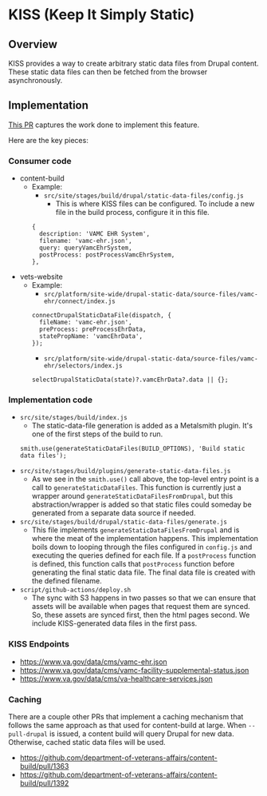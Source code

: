 # KISS (Keep It Simply Static)
## Overview
KISS provides a way to create arbitrary static data files from Drupal content. These static data files can then be fetched from the browser asynchronously.

## Implementation
[This PR](https://github.com/department-of-veterans-affairs/content-build/pull/1142) captures the work done to implement this feature.

 Here are the key pieces:
 ### Consumer code
 - content-build
    - Example:
       - `src/site/stages/build/drupal/static-data-files/config.js`
          - This is where KISS files can be configured. To include a new file in the build process, configure it in this file.
       ```
       {
         description: 'VAMC EHR System',
         filename: 'vamc-ehr.json',
         query: queryVamcEhrSystem,
         postProcess: postProcessVamcEhrSystem,
       },
       ```
 - vets-website
    - Example: 
       - `src/platform/site-wide/drupal-static-data/source-files/vamc-ehr/connect/index.js`
       ```
       connectDrupalStaticDataFile(dispatch, {
         fileName: 'vamc-ehr.json',
         preProcess: preProcessEhrData,
         statePropName: 'vamcEhrData',
       });
       ```
       - `src/platform/site-wide/drupal-static-data/source-files/vamc-ehr/selectors/index.js`
       ```
       selectDrupalStaticData(state)?.vamcEhrData?.data || {};
       ```
 ### Implementation code
 - `src/site/stages/build/index.js`
    - The static-data-file generation is added as a Metalsmith plugin. It's one of the first steps of the build to run.
    ```
    smith.use(generateStaticDataFiles(BUILD_OPTIONS), 'Build static data files');
    ```
 - `src/site/stages/build/plugins/generate-static-data-files.js`
    - As we see in the `smith.use()` call above, the top-level entry point is a call to `generateStaticDataFiles`. This function is currently just a wrapper around `generateStaticDataFilesFromDrupal`, but this abstraction/wrapper is added so that static files could someday be generated from a separate data source if needed.
 - `src/site/stages/build/drupal/static-data-files/generate.js`
    - This file implements `generateStaticDataFilesFromDrupal` and is where the meat of the implementation happens. This implementation boils down to looping through the files configured in `config.js` and executing the queries defined for each file. If a `postProcess` function is defined, this function calls that `postProcess` function before generating the final static data file. The final data file is created with the defined filename.
 - `script/github-actions/deploy.sh`
    - The sync with S3 happens in two passes so that we can ensure that assets will be available when pages that request them are synced. So, these assets are synced first, then the html pages second. We include KISS-generated data files in the first pass.


### KISS Endpoints
- https://www.va.gov/data/cms/vamc-ehr.json
- https://www.va.gov/data/cms/vamc-facility-supplemental-status.json
- https://www.va.gov/data/cms/va-healthcare-services.json
  
### Caching
There are a couple other PRs that implement a caching mechanism that follows the same approach as that used for content-build at large. When `--pull-drupal` is issued, a content build will query Drupal for new data. Otherwise, cached static data files will be used.
- https://github.com/department-of-veterans-affairs/content-build/pull/1363
- https://github.com/department-of-veterans-affairs/content-build/pull/1392
